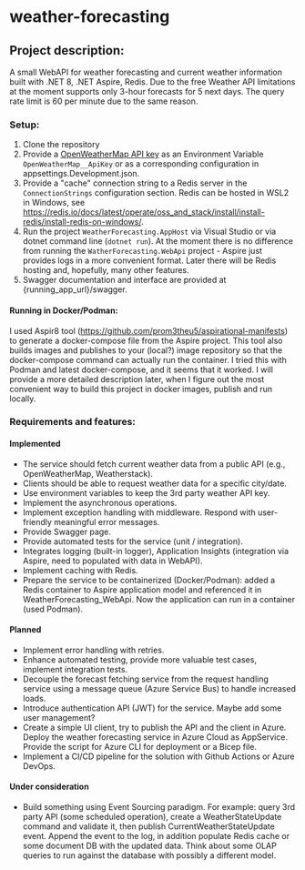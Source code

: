 # weather-forecasting

## Project description: 
A small WebAPI for weather forecasting and current weather information built with .NET 8, .NET Aspire, Redis. 
Due to the free Weather API limitations at the moment supports only 3-hour forecasts for 5 next days. The query rate limit is 60 per minute due to the same reason.

### Setup:
1. Clone the repository
2. Provide a [OpenWeatherMap API key](https://openweathermap.org/appid) as an Environment Variable `OpenWeatherMap__ApiKey` or as a corresponding configuration in appsettings.Development.json.
3. Provide a "cache" connection string to a Redis server in the `ConnectionStrings` configuration section. Redis can be hosted in WSL2 in Windows, see https://redis.io/docs/latest/operate/oss_and_stack/install/install-redis/install-redis-on-windows/.
4. Run the project `WeatherForecasting.AppHost` via Visual Studio or via dotnet command line (`dotnet run`). 
	At the moment there is no difference from running the `WatherForecasting.WebApi` project - Aspire just provides logs in a more convenient format. Later there will be Redis hosting and, hopefully, many other features. 
5. Swagger documentation and interface are provided at {running_app_url}/swagger.

#### Running in Docker/Podman:
I used Aspir8 tool (https://github.com/prom3theu5/aspirational-manifests) to generate a docker-compose file from the Aspire project.
This tool also builds images and publishes to your (local?) image repository so that the docker-compose command can actually run the container.
I tried this with Podman and latest docker-compose, and it seems that it worked. 
I will provide a more detailed description later, when I figure out the most convenient way to build this project in docker images, publish and run locally.


### Requirements and features:

#### Implemented
- The service should fetch current weather data from a public API (e.g., OpenWeatherMap, Weatherstack).
- Clients should be able to request weather data for a specific city/date.
- Use environment variables to keep the 3rd party weather API key.
- Implement the asynchronous operations.
- Implement exception handling with middleware. Respond with user-friendly meaningful error messages.
- Provide Swagger page.
- Provide automated tests for the service (unit / integration).
- Integrates logging (built-in logger), Application Insights (integration via Aspire, need to populated with data in WebAPI).
- Implement caching with Redis.
- Prepare the service to be containerized (Docker/Podman): added a Redis container to Aspire application model and referenced it in WeatherForecasting_WebApi. Now the application can run in a container (used Podman).

#### Planned
- Implement error handling with retries.
- Enhance automated testing, provide more valuable test cases, implement integration tests.
- Decouple the forecast fetching service from the request handling service using a message queue (Azure Service Bus) to handle increased loads.
- Introduce authentication API (JWT) for the service. Maybe add some user management?
- Create a simple UI client, try to publish the API and the client in Azure. Deploy the weather forecasting service in Azure Cloud as AppService. Provide the script for Azure CLI for deployment or a Bicep file.
- Implement a CI/CD pipeline for the solution with Github Actions or Azure DevOps.


#### Under consideration
- Build something using Event Sourcing paradigm. 
For example: query 3rd party API (some scheduled operation), create a WeatherStateUpdate command and validate it, then publish CurrentWeatherStateUpdate event.
Append the event to the log, in addition populate Redis cache or some document DB with the updated data.
Think about some OLAP queries to run against the database with possibly a different model.